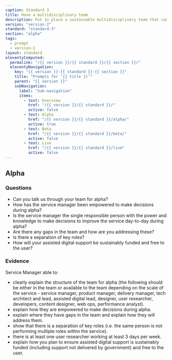 ```yaml
---
caption: Standard 3
title: Have a multidisciplinary team
description: Put in place a sustainable multidisciplinary team that can design, build and operate the service, led by a suitably skilled and senior service owner with decision-making responsibility.
version: "version-2"
standard: "standard-3"
section: "alpha"
tags:
  - prompt
  - version-2
layout: standard
eleventyComputed:
  permalink: "/{{ version }}/{{ standard }}/{{ section }}/"
  eleventyNavigation:
    key: "{{ version }}-{{ standard }}-{{ section }}"
    title: "Prompts for ‘{{ title }}’"
    parent: "{{ version }}"
    subNavigation:
      label: "Sub-navigation"
      items:
        - text: Overview
          href: "/{{ version }}/{{ standard }}/"
          active: false
        - text: Alpha
          href: "/{{ version }}/{{ standard }}/alpha/"
          active: true
        - text: Beta
          href: "/{{ version }}/{{ standard }}/beta/"
          active: false
        - text: Live
          href: "/{{ version }}/{{ standard }}/live"
          active: false
---
```


## Alpha

### Questions

- Can you talk us through your team for alpha?
- How has the service manager been empowered to make decisions during alpha?
- Is the service manager the single responsible person with the power and knowledge to make decisions to improve the service day-to-day during alpha?
- Are there any gaps in the team and how are you addressing these?
- Is there a separation of key roles?
- How will your assisted digital support be sustainably funded and free to the user?

### Evidence

Service Manager able to:

- clearly explain the structure of the team for alpha (the following should be either in the team or available to the team depending on the scale of the service - service manager, product manager, delivery manager, tech architect and lead, assisted digital lead, designer, user researcher, developers, content designer, web ops, performance analyst).
- explain how they are empowered to make decisions during alpha.
- explain where they have gaps in the team and explain how they will address them.
- show that there is a separation of key roles (i.e. the same person is not performing multiple roles within the service).
- there is at least one user researcher working at least 3 days per week.
- explain how you plan to ensure assisted digital support is sustainably funded (including support not delivered by government) and free to the user.
